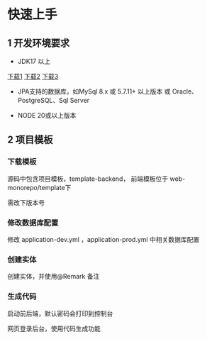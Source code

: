 # 快速上手

## 1 开发环境要求
- JDK17 以上  

[下载1](https://adoptium.net/temurin/releases?version=17)
[下载2](https://www.azul.com/downloads/?version=java-17-lts#zulu)
[下载3](http://jdk.java.net/java-se-ri/17)

- JPA支持的数据库，如MySql 8.x 或 5.7.11+ 以上版本 或 Oracle、PostgreSQL、Sql Server

- NODE 20或以上版本

## 2 项目模板
### 下载模板
源码中包含项目模板，template-backend， 前端模板位于 web-monorepo/template下

需改下版本号

### 修改数据库配置
修改 application-dev.yml ，application-prod.yml 中相关数据库配置

### 创建实体
创建实体，并使用@Remark 备注

### 生成代码
启动前后端，默认密码会打印到控制台

网页登录后台，使用代码生成功能



